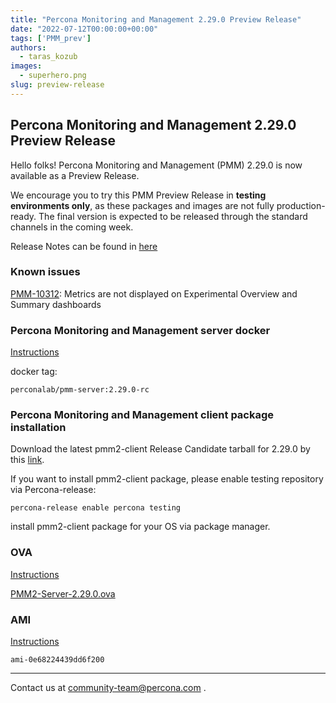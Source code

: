 ```yaml
---
title: "Percona Monitoring and Management 2.29.0 Preview Release"
date: "2022-07-12T00:00:00+00:00"
tags: ['PMM_prev']
authors:
  - taras_kozub
images:
  - superhero.png
slug: preview-release
---
```


## Percona Monitoring and Management 2.29.0 Preview Release

Hello folks! Percona Monitoring and Management (PMM) 2.29.0 is now available as a Preview Release.

We encourage you to try this PMM Preview Release in **testing environments only**, as these packages and images are not fully production-ready. The final version is expected to be released through the standard channels in the coming week.

Release Notes can be found in [here](https://pmm-doc-release-pr-811.onrender.com/release-notes/2.29.0.html)

### Known issues

[PMM-10312](https://perconadev.atlassian.net/browse/PMM-10312): Metrics are not displayed on Experimental Overview and Summary dashboards

### Percona Monitoring and Management server docker

[Instructions](https://docs.percona.com/percona-monitoring-and-management/setting-up/server/docker.html)

docker tag:

`perconalab/pmm-server:2.29.0-rc`

### Percona Monitoring and Management client package installation

Download the latest pmm2-client Release Candidate tarball for 2.29.0 by this [link](https://s3.us-east-2.amazonaws.com/pmm-build-cache/PR-BUILDS/pmm2-client/pmm2-client-latest-4028.tar.gz).


If you want to install pmm2-client package, please enable testing repository via Percona-release: 
```
percona-release enable percona testing
```

install pmm2-client package for your OS via package manager.

### OVA

[Instructions](https://docs.percona.com/percona-monitoring-and-management/setting-up/server/virtual-appliance.html)

[PMM2-Server-2.29.0.ova](http://percona-vm.s3.amazonaws.com/PMM2-Server-2.29.0.ova)

### AMI

[Instructions](https://docs.percona.com/percona-monitoring-and-management/setting-up/server/aws.html)

`ami-0e68224439dd6f200`

---

Contact us at community-team@percona.com .
